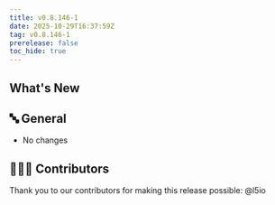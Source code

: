 ```yaml
---
title: v0.8.146-1
date: 2025-10-29T16:37:59Z
tag: v0.8.146-1
prerelease: false
toc_hide: true
---
```


## What's New
## 🔤 General
* No changes

## 👨🏽‍💻 Contributors

Thank you to our contributors for making this release possible:
@l5io
